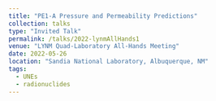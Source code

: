 ```yaml
---
title: "PE1-A Pressure and Permeability Predictions"
collection: talks
type: "Invited Talk"
permalink: /talks/2022-lynmAllHands1
venue: "LYNM Quad-Laboratory All-Hands Meeting"
date: 2022-05-26
location: "Sandia National Laboratory, Albuquerque, NM"
tags:
  - UNEs
  - radionuclides
---
```


<!-- This is a description of your conference proceedings talk, note the different field in type. You can put anything in this field. -->

